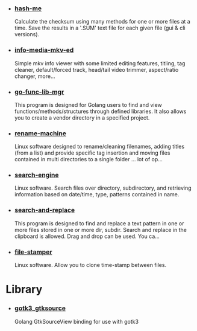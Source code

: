 - ### [hash-me](https://hfmrow.github.io/hash-me)
  
  Calculate the checksum using many methods for one or more 
  files at a time. Save the results in a '.SUM' text file for each given 
  file (gui & cli versions).

- ### [info-media-mkv-ed](https://hfmrow.github.io/info-media-mkv-ed)
  
  Simple mkv info viewer with some limited editing features, 
  titling, tag cleaner, default/forced track, head/tail video trimmer, 
  aspect/ratio changer, more...

- ### [go-func-lib-mgr](https://hfmrow.github.io/go-func-lib-mgr)
  
  This program is designed for Golang users to find and view 
  functions/methods/structures through defined libraries. It also allows 
  you to create a vendor directory in a specified project.

- ### [rename-machine](https://hfmrow.github.io/rename-machine)
  
  Linux software designed to rename/cleaning filenames, adding 
  titles (from a list) and provide specific tag insertion and moving files
   contained in multi directories to a single folder ... lot of op…

- ### [search-engine](https://hfmrow.github.io/search-engine)
  
  Linux software. Search files over directory, subdirectory, and
   retrieving information based on date/time, type, patterns contained in 
  name.

- ### [search-and-replace](https://hfmrow.github.io/search-and-replace)
  
  This program is designed to find and replace a text pattern in
   one or more files stored in one or more dir, subdir. Search and replace
   in the clipboard is allowed. Drag and drop can be used. You ca…

- ### [file-stamper](https://hfmrow.github.io/file-stamper)
  
  Linux software. Allow you to clone time-stamp between files.

# Library

- ### [gotk3_gtksource](https://github.com/hfmrow/gotk3_gtksource)
  
  Golang GtkSourceView binding for use with gotk3
